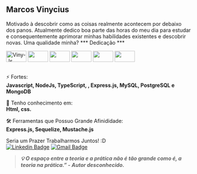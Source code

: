 ## Marcos Vinycius </br>
Motivado à descobrir como as coisas realmente acontecem por debaixo dos panos. Atualmente dedico boa parte das horas do meu dia para estudar e consequentemente aprimorar minhas habilidades existentes e descobrir novas. Uma qualidade minha? *** Dedicação ***

<div display="flex" gap="5px">
<img align="center" alt="Viny-Js" height="30" width="55" src="https://cdn.jsdelivr.net/gh/devicons/devicon/icons/javascript/javascript-original.svg" />
<img align="center" height="30" width="55" src="https://cdn.jsdelivr.net/gh/devicons/devicon/icons/nodejs/nodejs-plain.svg" />
<img align="center" height="30" width="55" src="https://cdn.jsdelivr.net/gh/devicons/devicon/icons/typescript/typescript-original.svg" />
<img align="center" height="30" width="55" src="https://cdn.jsdelivr.net/gh/devicons/devicon/icons/mysql/mysql-plain-wordmark.svg" />
<img align="center" height="30" width="55" src="https://cdn.jsdelivr.net/gh/devicons/devicon/icons/postgresql/postgresql-plain-wordmark.svg" />
<img align="center" height="30" width="55" src="https://cdn.jsdelivr.net/gh/devicons/devicon/icons/mongodb/mongodb-plain-wordmark.svg" />
</div>

</br>

⚡ Fortes:
<br />
**Javascript, NodeJs, TypeScript, , Express.js, MySQL, PostgreSQL e MongoDB**

🧠 Tenho conhecimento em:
<br />
 **Html, css.**

🛠️ Ferramentas que Possuo Grande Afinididade:
<br />
**Express.js, Sequelize, Mustache.js**

Seria um Prazer Trabalharmos Juntos! :D </br>
[![Linkedin Badge](https://img.shields.io/badge/-Marcos%20Vinycius-0a66c2?style=flat-square&logo=Linkedin&logoColor=white&link=https://www.linkedin.com/in/marcos-vinycius-silva-a00587234/)](https://www.linkedin.com/in/marcos-vinycius-silva-a00587234/) 
[![Gmail Badge](https://img.shields.io/badge/-vinyprog.work@gmail.com-0a66c2?style=flat-square&logo=Gmail&logoColor=white&link=https:https://www.linkedin.com/in/marcos-vinycius-silva-a00587234/)](mailto:vinyprog.work@gmail.com) 
> ***💡 O espaço entre a teoria e a prática não é tão grande como é, a teoria na prática.”
        - Autor desconhecido.***
